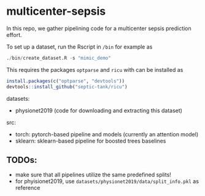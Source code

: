 # multicenter-sepsis

In this repo, we gather pipelining code for a multicenter sepsis prediction effort.

To set up a dataset, run the Rscript in `/bin` for example as

```r
./bin/create_dataset.R -s "mimic_demo"
```

This requires the packages `optparse` and `ricu` with can be installed as

```r
install.packages(c("optparse", "devtools"))
devtools::install_github("septic-tank/ricu")
```

datasets:
- physionet2019 (code for downloading and extracting this dataset)

src:
- torch: pytorch-based pipeline and models (currently an attention model)
- sklearn: sklearn-based pipeline for boosted trees baselines

## TODOs:
- make sure that all pipelines utilize the same predefined splits!
- for phyisionet2019, use ```datasets/physionet2019/data/split_info.pkl``` as reference

